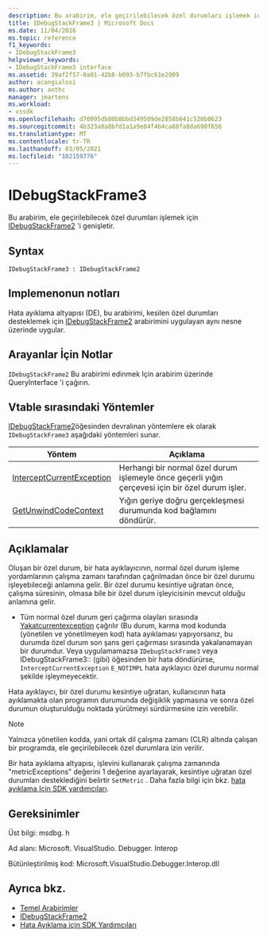 ```yaml
---
description: Bu arabirim, ele geçirilebilecek özel durumları işlemek için IDebugStackFrame2 'i genişletir.
title: IDebugStackFrame3 | Microsoft Docs
ms.date: 11/04/2016
ms.topic: reference
f1_keywords:
- IDebugStackFrame3
helpviewer_keywords:
- IDebugStackFrame3 interface
ms.assetid: 39af2f57-0a01-42b8-b093-b7fbc61e2909
author: acangialosi
ms.author: anthc
manager: jmartens
ms.workload:
- vssdk
ms.openlocfilehash: d70095db80b8bbd349509de2858b641c520b0623
ms.sourcegitcommit: 4b323a8a8bfd1a1a9e84f4b4ca88fa8da690f656
ms.translationtype: MT
ms.contentlocale: tr-TR
ms.lasthandoff: 03/05/2021
ms.locfileid: "102159776"
---
```

# <a name="idebugstackframe3"></a>IDebugStackFrame3
Bu arabirim, ele geçirilebilecek özel durumları işlemek için [IDebugStackFrame2](../../../extensibility/debugger/reference/idebugstackframe2.md) 'i genişletir.

## <a name="syntax"></a>Syntax

```
IDebugStackFrame3 : IDebugStackFrame2
```

## <a name="notes-for-implementers"></a>Implemenonun notları
 Hata ayıklama altyapısı (DE), bu arabirimi, kesilen özel durumları desteklemek için [IDebugStackFrame2](../../../extensibility/debugger/reference/idebugstackframe2.md) arabirimini uygulayan aynı nesne üzerinde uygular.

## <a name="notes-for-callers"></a>Arayanlar İçin Notlar
 [](/cpp/atl/queryinterface) `IDebugStackFrame2` Bu arabirimi edinmek Için arabirim üzerinde QueryInterface 'i çağırın.

## <a name="methods-in-vtable-order"></a>Vtable sırasındaki Yöntemler
 [IDebugStackFrame2](../../../extensibility/debugger/reference/idebugstackframe2.md)öğesinden devralınan yöntemlere ek olarak `IDebugStackFrame3` aşağıdaki yöntemleri sunar.

|Yöntem|Açıklama|
|------------|-----------------|
|[InterceptCurrentException](../../../extensibility/debugger/reference/idebugstackframe3-interceptcurrentexception.md)|Herhangi bir normal özel durum işlemeyle önce geçerli yığın çerçevesi için bir özel durum işler.|
|[GetUnwindCodeContext](../../../extensibility/debugger/reference/idebugstackframe3-getunwindcodecontext.md)|Yığın geriye doğru gerçekleşmesi durumunda kod bağlamını döndürür.|

## <a name="remarks"></a>Açıklamalar
 Oluşan bir özel durum, bir hata ayıklayıcının, normal özel durum işleme yordamlarının çalışma zamanı tarafından çağrılmadan önce bir özel durumu işleyebileceği anlamına gelir. Bir özel durumu kesintiye uğratan önce, çalışma süresinin, olmasa bile bir özel durum işleyicisinin mevcut olduğu anlamına gelir.

- Tüm normal özel durum geri çağırma olayları sırasında [Yakatcurrentexception](../../../extensibility/debugger/reference/idebugstackframe3-interceptcurrentexception.md) çağrılır (Bu durum, karma mod kodunda (yönetilen ve yönetilmeyen kod) hata ayıklaması yapıyorsanız, bu durumda özel durum son şans geri çağırması sırasında yakalanamayan bir durumdur. Veya uygulamamazsa `IDebugStackFrame3` veya IDebugStackFrame3:: (gibi) öğesinden bir hata döndürürse, `InterceptCurrentException` `E_NOTIMPL` hata ayıklayıcı özel durumu normal şekilde işleymeyecektir.

 Hata ayıklayıcı, bir özel durumu kesintiye uğratan, kullanıcının hata ayıklamakta olan programın durumunda değişiklik yapmasına ve sonra özel durumun oluşturulduğu noktada yürütmeyi sürdürmesine izin verebilir.

> [!NOTE]
> Yalnızca yönetilen kodda, yani ortak dil çalışma zamanı (CLR) altında çalışan bir programda, ele geçirilebilecek özel durumlara izin verilir.

 Bir hata ayıklama altyapısı, işlevini kullanarak çalışma zamanında "metricExceptions" değerini 1 değerine ayarlayarak, kesintiye uğratan özel durumları desteklediğini belirtir `SetMetric` . Daha fazla bilgi için bkz. [hata ayıklama Için SDK yardımcıları](../../../extensibility/debugger/reference/sdk-helpers-for-debugging.md).

## <a name="requirements"></a>Gereksinimler
 Üst bilgi: msdbg. h

 Ad alanı: Microsoft. VisualStudio. Debugger. Interop

 Bütünleştirilmiş kod: Microsoft.VisualStudio.Debugger.Interop.dll

## <a name="see-also"></a>Ayrıca bkz.
- [Temel Arabirimler](../../../extensibility/debugger/reference/core-interfaces.md)
- [IDebugStackFrame2](../../../extensibility/debugger/reference/idebugstackframe2.md)
- [Hata Ayıklama için SDK Yardımcıları](../../../extensibility/debugger/reference/sdk-helpers-for-debugging.md)
